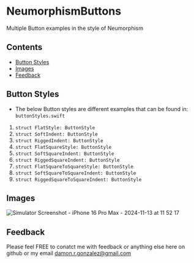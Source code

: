 # NeumorphismButtons

Multiple Button examples in the style of Neumorphism

## Contents

- [Button Styles](https://github.com/janzomon/NeumorphismPhoneDial#button-styles)
- [Images](https://github.com/janzomon/NeumorphismPhoneDial#images)
- [Feedback](https://github.com/janzomon/NeumorphismPhoneDial#feedback)


## Button Styles

-  The below Button styles are different examples that can be found in: `buttonStyles.swift`
1.  `struct FlatStyle: ButtonStyle` 
2.  `struct SoftIndent: ButtonStyle`
3.  `struct RiggedIndent: ButtonStyle`
4.  `struct FlatSquareStyle: ButtonStyle`
5.  `struct SoftSquareIndent: ButtonStyle`
6.  `struct RiggedSquareIndent: ButtonStyle`
7.  `struct FlatSquareToSquareStyle: ButtonStyle`
8.  `struct SoftSquareToSquareIndent: ButtonStyle`
9.  `struct RiggedSquareToSquareIndent: ButtonStyle`



## Images

![Simulator Screenshot - iPhone 16 Pro Max - 2024-11-13 at 11 52 17](https://github.com/user-attachments/assets/8ebdf805-8495-44fd-b71d-8c13922d7d19)

## Feedback

Please feel FREE to conatct me with feedback or anything else here on github or my email [damon.r.gonzalez@gmail.com](mailto:damon.r.gonzalez@gmail.com)
